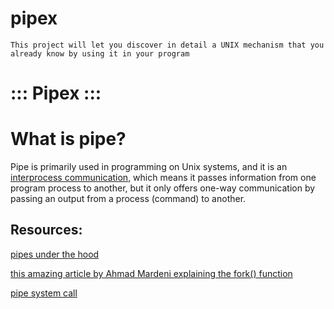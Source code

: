 # pipex
`This project will let you discover in detail a UNIX mechanism that you already know
by using it in your program`

# ::: Pipex :::

# What is pipe?

Pipe is primarily used in programming on Unix systems, and it is an [interprocess communication](https://en.wikipedia.org/wiki/Inter-process_communication), which means it passes information from one program process to another, but it only offers one-way communication by passing an output from a process (command) to another.

## Resources:

[pipes under the hood](https://brandonwamboldt.ca/how-linux-pipes-work-under-the-hood-1518/)

[this amazing article by Ahmad Mardeni explaining the fork() function](https://www.section.io/engineering-education/fork-in-c-programming-language/#:~:text=What%20is%20a%20Fork()%3F,also%20kills%20the%20child%20process.)

[pipe system call](https://www.geeksforgeeks.org/pipe-system-call/)
